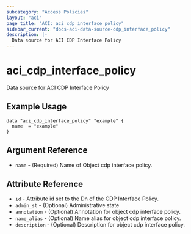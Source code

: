 ```yaml
---
subcategory: "Access Policies"
layout: "aci"
page_title: "ACI: aci_cdp_interface_policy"
sidebar_current: "docs-aci-data-source-cdp_interface_policy"
description: |-
  Data source for ACI CDP Interface Policy
---
```


# aci_cdp_interface_policy #
Data source for ACI CDP Interface Policy

## Example Usage ##

```hcl
data "aci_cdp_interface_policy" "example" {
  name  = "example"
}
```
## Argument Reference ##
* `name` - (Required) Name of Object cdp interface policy.



## Attribute Reference

* `id` - Attribute id set to the Dn of the CDP Interface Policy.
* `admin_st` - (Optional) Administrative state
* `annotation` - (Optional) Annotation for object cdp interface policy.
* `name_alias` - (Optional) Name alias for object cdp interface policy.
* `description` - (Optional) Description for object cdp interface policy.
